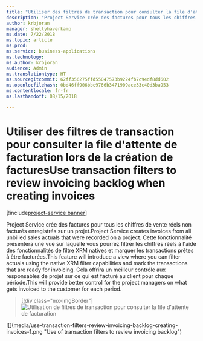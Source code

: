 ```yaml
---
title: "Utiliser des filtres de transaction pour consulter la file d'attente de facturation lors de la création de factures"
description: "Project Service crée des factures pour tous les chiffres de vente réels non facturés enregistrés sur un projet."
author: krbjoran
manager: shellyhaverkamp
ms.date: 7/22/2018
ms.topic: article
ms.prod: 
ms.service: business-applications
ms.technology: 
ms.author: krbjoran
audience: Admin
ms.translationtype: HT
ms.sourcegitcommit: 62ff356275ffd55047573b9224fb7c94df8dd602
ms.openlocfilehash: 0bd46ff906bbc9766b3471909ace33c40d3ba953
ms.contentlocale: fr-fr
ms.lasthandoff: 08/15/2018

---
```

#  <a name="use-transaction-filters-to-review-invoicing-backlog-when-creating-invoices"></a><span data-ttu-id="7eb1a-103">Utiliser des filtres de transaction pour consulter la file d'attente de facturation lors de la création de factures</span><span class="sxs-lookup"><span data-stu-id="7eb1a-103">Use transaction filters to review invoicing backlog when creating invoices</span></span> 

[!include[project-service banner](../../../includes/project-service.md)]




<span data-ttu-id="7eb1a-104">Project Service crée des factures pour tous les chiffres de vente réels non facturés enregistrés sur un projet.</span><span class="sxs-lookup"><span data-stu-id="7eb1a-104">Project Service creates invoices from all unbilled sales actuals that were recorded on a project.</span></span> <span data-ttu-id="7eb1a-105">Cette fonctionnalité présentera une vue sur laquelle vous pourrez filtrer les chiffres réels à l'aide des fonctionnalités de filtre XRM natives et marquer les transactions prêtes à être facturées.</span><span class="sxs-lookup"><span data-stu-id="7eb1a-105">This feature will introduce a view where you can filter actuals using the native XRM filter capabilities and mark the transactions that are ready for invoicing.</span></span> <span data-ttu-id="7eb1a-106">Cela offrira un meilleur contrôle aux responsables de projet sur ce qui est facturé au client pour chaque période.</span><span class="sxs-lookup"><span data-stu-id="7eb1a-106">This will provide better control for the project managers on what gets invoiced to the customer for each period.</span></span>

> [!div class="mx-imgBorder"]
> <span data-ttu-id="7eb1a-107">![](media/use-transaction-filters-review-invoicing-backlog-creating-invoices-1.png "Utilisation de filtres de transaction pour consulter la file d'attente de facturation")
<!-- Picture 1 --></span><span class="sxs-lookup"><span data-stu-id="7eb1a-107">![](media/use-transaction-filters-review-invoicing-backlog-creating-invoices-1.png "Use of transaction filters to review invoicing backlog")
<!-- Picture 1 --></span></span>


